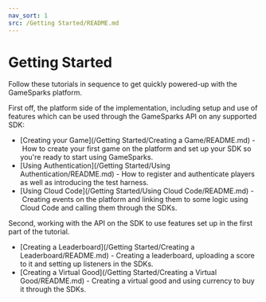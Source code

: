 ```yaml
---
nav_sort: 1
src: /Getting Started/README.md
---
```


# Getting Started

Follow these tutorials in sequence to get quickly powered-up with the GameSparks platform.

First off, the platform side of the implementation, including setup and use of features which can be used through the GameSparks API on any supported SDK:
  * [Creating your Game](/Getting Started/Creating a Game/README.md) - How to create your first game on the platform and set up your SDK so you're ready to start using GameSparks.
  * [Using Authentication](/Getting Started/Using Authentication/README.md) - How to register and authenticate players as well as introducing the test harness.
  * [Using Cloud Code](/Getting Started/Using Cloud Code/README.md) - Creating events on the platform and linking them to some logic using Cloud Code and calling them through the SDKs.

Second, working with the API on the SDK to use features set up in the first part of the tutorial.
  * [Creating a Leaderboard](/Getting Started/Creating a Leaderboard/README.md) - Creating a leaderboard, uploading a score to it and setting up listeners in the SDKs.
  * [Creating a Virtual Good](/Getting Started/Creating a Virtual Good/README.md) - Creating a virtual good and using currency to buy it through the SDKs.
